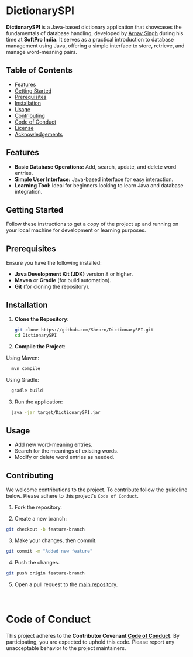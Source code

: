 
# DictionarySPI

**DictionarySPI** is a Java-based dictionary application that showcases the fundamentals of database handling, developed by [Arnav Singh](https://github.com/Shrarn) during his time at **SoftPro India.** It serves as a practical introduction to database management using Java, offering a simple interface to store, retrieve, and manage word-meaning pairs.


## Table of Contents
- [Features](#features)
- [Getting Started](#getting-started)
- [Prerequisites](#prerequisites)
- [Installation](#installation)
- [Usage](#usage)
- [Contributing](#contributing)
- [Code of Conduct](#code-of-conduct)
- [License](#license)
- [Acknowledgements](#acknowledgements)


## Features
- **Basic Database Operations:** Add, search, update, and delete word entries.
- **Simple User Interface:** Java-based interface for easy interaction.
- **Learning Tool:** Ideal for beginners looking to learn Java and database integration.




## Getting Started
Follow these instructions to get a copy of the project up and running on your local machine for development or learning purposes.



## Prerequisites
Ensure you have the following installed:
- **Java Development Kit (JDK)** version 8 or higher.
- **Maven** or **Gradle** (for build automation).
- **Git** (for cloning the repository).




## Installation

1. **Clone the Repository**:
   ```bash
   git clone https://github.com/Shrarn/DictionarySPI.git
   cd DictionarySPI
   ```

2. **Compile the Project**:

Using Maven:

```bash
  mvn compile
```

Using Gradle:

```bash
  gradle build
```

3. Run the application:

```bash
  java -jar target/DictionarySPI.jar
```

## Usage

- Add new word-meaning entries.
- Search for the meanings of existing words.
- Modify or delete word entries as needed.


## Contributing

We welcome contributions to the project. To contribute follow the guideline below. Please adhere to this project's `Code of Conduct`.

1. Fork the repository.

2. Create a new branch:

```bash
git checkout -b feature-branch
```

3. Make your changes, then commit.

```bash
git commit -m "Added new feature"

```
4. Push the changes.
```bash
git push origin feature-branch
```
5. Open a pull request to the [main repository](https://github.com/Shrarn/DictionarySPI).



<br>

# Code of Conduct

This project adheres to the **Contributor Covenant [Code of Conduct](https://github.com/Shrarn/DictionarySPI/blob/master/CODE_OF_CONDUCT.md).** By participating, you are expected to uphold this code. Please report any unacceptable behavior to the project maintainers.
